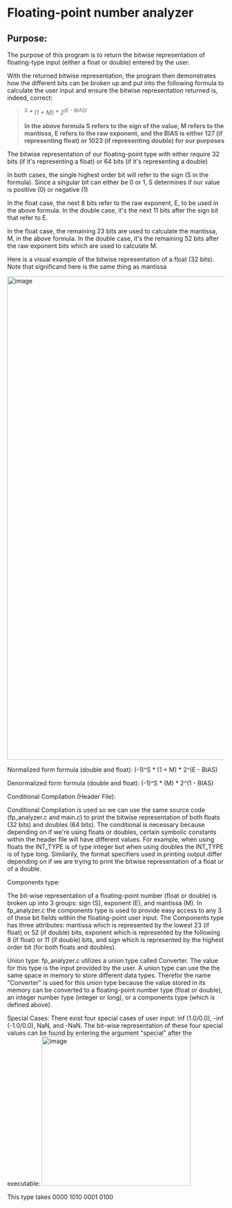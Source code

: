 <h1> Floating-point number analyzer </h1>

<h2> Purpose: </h2>
<p> The purpose of this program is to return the bitwise representation of floating-type input (either a float or double) entered by the user. </p>

<p> With the returned bitwise representation, the program then demonstrates how the different bits can be broken up and put into the following formula
to calculate the user input and ensure the bitwise representation returned is, indeed, correct: </p>

<blockquote>
<em><math> (-1)<sup>S</sup> * (1 + M) * 2<sup>(E - BIAS)</sup> </math></em>
<strong><p>In the above formula S refers to the sign of the value, M refers to the mantissa, E refers to the raw exponent, and the BIAS is either 127 (if representing float) or 
1023 (if representing double) for our purposes</strong></p>
</blockquote>

<p> The bitwise representation of our floating-point type with either require 32 bits (if it's representing a float) or 64 bits (if it's representing a double) </p>
<p> In both cases, the single highest order bit will refer to the sign (S in the formula). Since a singular bit can either be 0 or 1, S determines if our value is positive (0) or negative (1) </p>
<p> In the float case, the next 8 bits refer to the raw exponent, E, to be used in the above formula. In the double case, it's the next 11 bits after the sign bit that refer to E. </p>
<p> In the float case, the remaining 23 bits are used to calculate the mantissa, M, in the above formula. In the double case, it's the remaining 52 bits after the raw exponent bits which are used to calculate M. </p>

<p> Here is a visual example of the bitwise representation of a float (32 bits). Note that significand here is the same thing as mantissa</p>
<img width="1117" alt="image" src="https://github.com/varun-singh26/floating-point-number-analyzer/assets/149445092/15684853-9aa8-45d9-887d-99692e5e57a3">


Normalized form formula (double and float):
  (-1)^S * (1 + M) * 2^(E - BIAS)


Denormalized form formula (double and float):
  (-1)^S * (M) * 2^(1 - BIAS)

  Conditional Compilation (Header File):

  Conditional Compilation is used so we can use the same source code (fp_analyzer.c and main.c) to print the bitwise representation of both
  floats (32 bits) and doubles (64 bits). The conditional is necessary because depending on if we're using floats or doubles, certain symbolic constants
  within the header file will have different values. For example, when using floats the INT_TYPE is of type integer but when using doubles the INT_TYPE is of type long. 
  Similarily, the format specifiers used in printing output differ depending on if we are trying to print the bitwise representation of a float or of a double. 

 Components type:
 
  The bit-wise representation of a floating-point number (float or double) is broken up into 3 groups: sign (S), exponent (E), and mantissa (M).
  In fp_analyzer.c the components type is used to provide easy access to any 3 of these bit fields within the floating-point user input. The Components type has three
  attributes: mantissa which is represented by the lowest 23 (if float) or 52 (if double) bits, exponent which is represented by the following
  8 (if float) or 11 (if double) bits, and sign which is represented by the highest order bit (for both floats and doubles). 

  
  Union type:
  fp_analyzer.c utilizes a union type called Converter. The value for this type is the input provided by the user. 
  A union type can use the the same space in memory to store different data types. Therefor the name "Converter" is used for this union type 
  because the value stored in its memory can be converted to a floating-point number type (float or double), an integer number type (integer or long), or
  a components type (which is defined above).


  Special Cases:
  There exist four special cases of user input: inf (1.0/0.0), -inf (-1.0/0.0), NaN, and -NaN.
  The bit-wise representation of these four special values can be found by entering the argument "special" after the executable:
  <img width="345" alt="image" src="https://github.com/varun-singh26/floating-point-number-analyzer/assets/149445092/d47b49fb-59a4-4ede-90cf-ae8e61eeacd6">

  

  
  
  
  
  
  
  
  
  
  
  
  
  
  This type takes 0000 1010
  0001 0100
